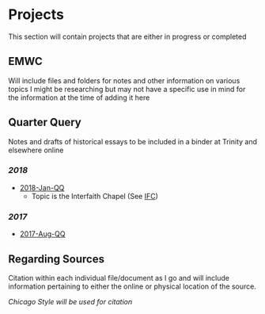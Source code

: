 # Projects
This section will contain projects that are either in progress or completed
## EMWC
Will include files and folders for notes and other information on various topics I might be researching but may not have a specific use in mind for the information at the time of adding it here
## Quarter Query
Notes and drafts of historical essays to be included in a binder at Trinity and elsewhere online
### *2018*
- [2018-Jan-QQ](Projects/2018/2018-Jan-QQ/README.md)
    - Topic is the Interfaith Chapel (See [IFC](EMWCnotes/Projects/IFC/README.md))

### *2017*
- [2017-Aug-QQ](/Projects/2017/2017-Aug-QQ/)

## Regarding Sources
Citation within each individual file/document as I go and will include information pertaining to either the online or physical location of the source.

_Chicago Style will be used for citation_
